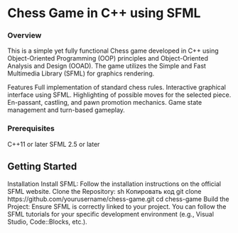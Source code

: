 <h1>Chess Game in C++ using SFML</h1>

<h3>Overview</h3>
This is a simple yet fully functional Chess game developed in C++ using Object-Oriented Programming (OOP) principles and Object-Oriented Analysis and Design (OOAD). The game utilizes the Simple and Fast Multimedia Library (SFML) for graphics rendering.

Features
Full implementation of standard chess rules.
Interactive graphical interface using SFML.
Highlighting of possible moves for the selected piece.
En-passant, castling, and pawn promotion mechanics.
Game state management and turn-based gameplay.

<h3>Prerequisites</h3>
C++11 or later
SFML 2.5 or later

<h2>Getting Started</h2>
Installation
Install SFML: Follow the installation instructions on the official SFML website.
Clone the Repository:
sh
Копировать код
git clone https://github.com/yourusername/chess-game.git
cd chess-game
Build the Project:
Ensure SFML is correctly linked to your project. You can follow the SFML tutorials for your specific development environment (e.g., Visual Studio, Code::Blocks, etc.).
